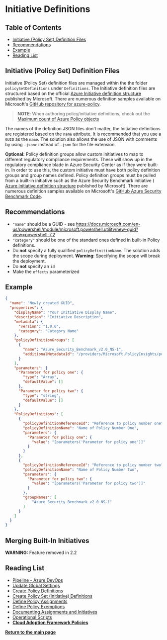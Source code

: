 # Initiative Definitions

## Table of Contents

- [Initiative (Policy Set) Definition Files](#initiative--policy-set--definition-files)
- [Recommendations](#recommendations)
- [Example](#example)
- [Reading List](#reading-list)

## Initiative (Policy Set) Definition Files

Initiative (Policy Set) definition files are managed within the the folder `policySetDefinitions` under `Definitions`. The Initiative definition files are structured based on the official [Azure Initiative definition structure](https://docs.microsoft.com/en-us/azure/governance/policy/concepts/initiative-definition-structure) published by Microsoft. There are numerous definition samples available on Microsoft's [GitHub repository for azure-policy](https://github.com/Azure/azure-policy/tree/master/built-in-policies/policySetDefinitions).

> **NOTE**:
> When authoring policy/initiative definitions, check out the [Maximum count of Azure Policy objects](https://docs.microsoft.com/en-us/azure/governance/policy/overview#maximum-count-of-azure-policy-objects)

The names of the definition JSON files don't matter, the Initiative definitions are registered based on the `name` attribute. It is recommended that you use a `GUID` as the `name`. The solution also allows the use of JSON with comments by using `.jsonc` instead of `.json` for the file extension.

**Optional:** Policy definition groups allow custom initiatives to map to different regulatory compliance requirements. These will show up in the regulatory compliance blade in Azure Security Center as if they were built-in. In order to use this, the custom initiative must have both policy definition groups and group names defined. Policy definition groups must be pulled from a built-in initiative such as the Azure Security Benchmark initiative ( [Azure Initiative definition structure](https://docs.microsoft.com/en-us/azure/governance/policy/concepts/initiative-definition-structure) published by Microsoft). There are numerous definition samples available on Microsoft's [GitHub Azure Security Benchmark Code](https://github.com/Azure/azure-policy/blob/master/built-in-policies/policySetDefinitions/Security%20Center/AzureSecurityCenter.json).

## Recommendations

- `"name"` should be a GUID - see <https://docs.microsoft.com/en-us/powershell/module/microsoft.powershell.utility/new-guid?view=powershell-7.2>
- `"category"` should be one of the standard ones defined in built-in Policy definitions.
- Do **not** specify a fully qualified `policyDefinitionName`. The solution adds the scope during deployment. **Warning**: Specifying the scope will break the deployment.
- Do **not** specify an `id`
- Make  the `effects` parameterized

## Example

```json
{
  "name": "Newly created GUID",
  "properties": {
    "displayName": "Your Initiative Display Name",
    "description": "Initiative Description",
    "metadata": {
      "version": "1.0.0",
      "category": "Category Name"
    },
    "policyDefinitionGroups": [
      {
        "name": "Azure_Security_Benchmark_v2.0_NS-1",
        "additionalMetadataId": "/providers/Microsoft.PolicyInsights/policyMetadata/Azure_Security_Benchmark_v2.0_NS-1"
      }
    ],
    "parameters": {
      "Parameter for policy one": {
        "type": "Array",
        "defaultValue": []
      },
      "Parameter for policy two": {
        "type": "string",
        "defaultValue": []
      }
    },
    "PolicyDefinitions": [
      {
        "policyDefinitionReferenceId": "Reference to policy number one",
        "policyDefinitionName": "Name of Policy Number One",
        "parameters": {
          "Parameter for policy one": {
            "value": "[parameters('Parameter for policy one')]"
          }
        }
      },
      {
        "policyDefinitionReferenceId": "Reference to policy number two",
        "policyDefinitionName": "Name of Policy Number Two",
        "parameters": {
          "Parameter for policy two": {
            "value": "[parameters('Parameter for policy two')]"
          }
        },
        "groupNames": [
            "Azure_Security_Benchmark_v2.0_NS-1"
        ]
      }
    ]
  }
}
```

## Merging Built-In Initiatives

**WARNING:** Feature removed in 2.2

## Reading List

- [Pipeline - Azure DevOps](azure-devops-pipeline.md)
- [Update Global Settings](definitions-and-global-settings.md)
- [Create Policy Definitions](policy-definitions.md)
- [Create Policy Set (Initiative) Definitions](policy-set-definitions.md)
- [Define Policy Assignments](policy-assignments.md)
- [Define Policy Exemptions](policy-exemptions.md)
- [Documenting Assignments and Initiatives](documenting-assignments-and-policy-sets.md)
- [Operational Scripts](operational-scripts.md)
- **[Cloud Adoption Framework Policies](cloud-adoption-framework.md)**

**[Return to the main page](../README.md)**
